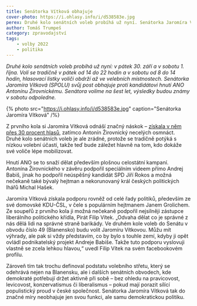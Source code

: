 ```yaml
---
title: Senátorka Vítková obhajuje
cover-photo: https://i.ohlasy.info/i/d538583e.jpg
perex: Druhé kolo senátních voleb probíhá už nyní. Senátorka Jaromíra Vítková (SPOLU) svůj post obhajuje proti kandidátovi hnutí ANO Antonínu Žirovnickému.
author: Tomáš Trumpeš
category: zpravodajství
tags:
    - volby 2022
    - politika
---
```


*Druhé kolo senátních voleb probíhá už nyní: v pátek 30. září a v sobotu 1. října. Volí se tradičně v pátek od 14 do 22 hodin a v sobotu od 8 do 14 hodin, hlasovací lístky voliči obdrží až ve velebních místnostech. Senátorka Jaromíra Vítková  (SPOLU) svůj post obhajuje proti kandidátovi hnutí ANO Antonínu Žirovnickému. Senátora volíme na šest let, výsledky budou známy v sobotu odpoledne.*

{% photo src="https://i.ohlasy.info/i/d538583e.jpg" caption="Senátorka Jaromíra Vítková" /%}

Z prvního kola si Jaromíra Vítková odnáší značný náskok – [získala v něm přes 30 procent hlasů](https://www.datawrapper.de/_/74oyd/), zatímco Antonín Žirovnický necelých osmnáct. Druhé kolo senátních voleb je ale zrádné, protože se tradičně potýká s nízkou volební účastí, takže teď bude záležet hlavně na tom, kdo dokáže své voliče lépe mobilizovat.

Hnutí ANO se to snaží dělat především plošnou celostátní kampaní. Antonína Žirovnického v závěru podpořil speciálním videem přímo Andrej Babiš, jinak ho podpořil neúspěšný kandidát SPD Jiří Rokos a možná nečekaně také bývalý hejtman a nekorunovaný král českých politických lhářů Michal Hašek.

Jaromíra Vítková získala podporu rovněž od celé řady politiků, především ze své domovské KDU-ČSL, v čele s populárním hejtmanem Janem Grolichem. Ze soupeřů z prvního kola ji možná nečekaně podpořil nejsilněji zástupce liberálního politického křídla, Pirát Filip Vítek. „Odvaha dělat co je správné z nás dělá lidi na správné straně barikády. Ve druhém kole voleb do Senátu v obvodu číslo 49 (Blanensko) budu volit Jaromíru Vítkovou. Můžu mít výhrady, ale pak si vždy představím, co by bylo s touhle zemí, kdyby ji opět ovládl podnikatelský projekt Andreje Babiše. Takže tuto podporu vyslovuji vlastně se zcela lehkou hlavou,“ uvedl Filip Vítek na svém facebookovém profilu.

Zároveň tím tak trochu definoval podstatu volebního střetu, který se odehrává nejen na Blanensku, ale i dalších senátních obvodech, kde demokraté potřebují držet aktivně při sobě – bez ohledu na pravicovost, levicovost, konzervatismus či liberalismus – pokud mají porazit sílící populistický proud v české společnost. Senátorka Jaromíra Vítková tak do značné míry neobhajuje jen svou funkci, ale samu demokratickou politiku.
